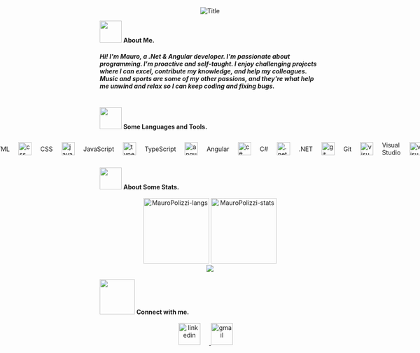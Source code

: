 <div align="center">
  <img src="https://readme-typing-svg.herokuapp.com?font=Architects+Daughter&color=%2338C2FF&size=50&center=true&vCenter=true&height=60&width=600&lines=Hey!+I'm+Mauro+Polizzi+%3C3;Welcome+to+my+profile!" alt="Title"></img>
</div>

<img src="https://raw.githubusercontent.com/nixin72/nixin72/master/wave.gif" width="50px"></img> <b>About Me.</b>
<div><h5>Hi! I'm Mauro, a .Net & Angular developer. I'm passionate about programming. I'm proactive and self-taught.
I enjoy challenging projects where I can excel, contribute my knowledge, and help my colleagues.
Music and sports are some of my other passions, and they're what help me unwind and relax so I can keep coding and fixing bugs.</h5></div>
</br>
<div><img src="https://media2.giphy.com/media/QssGEmpkyEOhBCb7e1/giphy.gif?cid=ecf05e47a0n3gi1bfqntqmob8g9aid1oyj2wr3ds3mg700bl&rid=giphy.gif" width="50px"> <b>Some Languages and Tools.</b></div>
</br>
<div style="display: flex; justify-content: center; align-items: center; gap: 20px;">
  <img src="https://skillicons.dev/icons?i=html" alt="html" style="width: 30px;"> 
  <span>HTML</span>
  <img src="https://skillicons.dev/icons?i=css" alt="css" style="width: 30px;"> 
  <span>CSS</span>
  <img src="https://skillicons.dev/icons?i=js" alt="javascript" style="width: 30px;"> 
  <span>JavaScript</span>
  <img src="https://skillicons.dev/icons?i=ts" alt="typescript" style="width: 30px;"> 
  <span>TypeScript</span>
  <img src="https://skillicons.dev/icons?i=angular" alt="angular" style="width: 30px;"> 
  <span>Angular</span>
  <img src="https://skillicons.dev/icons?i=cs" alt="c#" style="width: 30px;"> 
  <span>C#</span>
  <img src="https://skillicons.dev/icons?i=dotnet" alt=".net" style="width: 30px;"> 
  <span>.NET</span>
  <img src="https://skillicons.dev/icons?i=git" alt="git" style="width: 30px;"> 
  <span>Git</span>
  <img src="https://skillicons.dev/icons?i=visualstudio" alt="visualstudio" style="width: 30px;"> 
  <span>Visual Studio</span>
  <img src="https://skillicons.dev/icons?i=vscode" alt="visualstudiocode" style="width: 30px;"> 
  <span>Visual Studio Code</span>
</div>
</br>
<div><img src="https://media.giphy.com/media/iY8CRBdQXODJSCERIr/giphy.gif" width="50"> <b>About Some Stats.</b></div>
</br>
<div align="center">
  <img height="150em" src="https://github-readme-stats.vercel.app/api/top-langs/?username=MauroPolizzi&layout=compact&show_icon=true&theme=algolia" alt="MauroPolizzi-langs"/>
  <img height="150em" src="https://github-readme-stats.vercel.app/api/?username=MauroPolizzi&layout=compact&show_icon=true&theme=algolia" alt="MauroPolizzi-stats"/>
</div>
<div align="center">
  <img src="http://github-readme-streak-stats.herokuapp.com?user=MauroPolizzi&theme=algolia&background=0d1117&hide_border=true" />
</div>
</br>
<div><img src='https://raw.githubusercontent.com/ShahriarShafin/ShahriarShafin/main/Assets/handshake.gif' width="80px"> <b>Connect with me.</b></div>
</br>
<div align="center" style="gap: 20px;">
  <a href="https://www.linkedin.com/in/mauropolizzideveloperfullstack/">
    <img src="https://skillicons.dev/icons?i=linkedin" alt="linkedin" style="width: 50px; margin-right: 20px;">
  </a>
  <a href="mailto:mauropolizzi2@gmail.com">
    <img src="https://skillicons.dev/icons?i=gmail" alt="gmail" style="width: 50px; margin-right: 20px;">
  </a>
</div>
